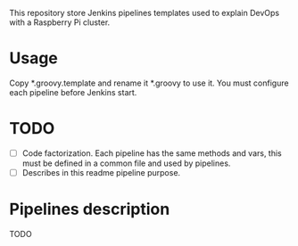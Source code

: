 This repository store Jenkins pipelines templates used to explain DevOps with a Raspberry Pi cluster. 

# Usage
Copy *.groovy.template and rename it *.groovy to use it. You must configure each pipeline before Jenkins start.

# TODO
- [ ] Code factorization. Each pipeline has the same methods and vars, this must be defined in a common file and used by pipelines.
- [ ] Describes in this readme pipeline purpose.

# Pipelines description
TODO